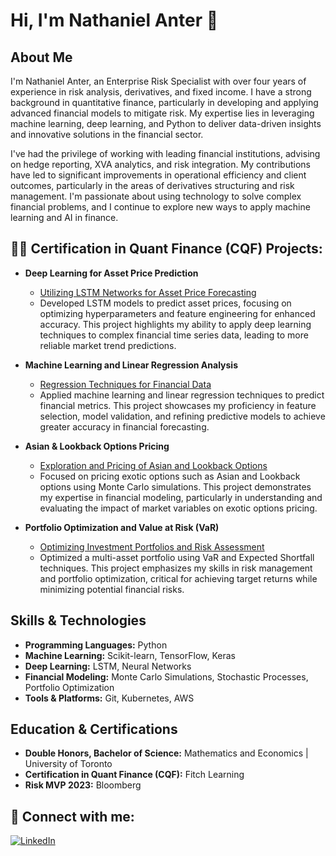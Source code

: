 # Hi, I'm Nathaniel Anter 👋

## About Me

I'm Nathaniel Anter, an Enterprise Risk Specialist with over four years of experience in risk analysis, derivatives, and fixed income. I have a strong background in quantitative finance, particularly in developing and applying advanced financial models to mitigate risk. My expertise lies in leveraging machine learning, deep learning, and Python to deliver data-driven insights and innovative solutions in the financial sector.

I've had the privilege of working with leading financial institutions, advising on hedge reporting, XVA analytics, and risk integration. My contributions have led to significant improvements in operational efficiency and client outcomes, particularly in the areas of derivatives structuring and risk management. I'm passionate about using technology to solve complex financial problems, and I continue to explore new ways to apply machine learning and AI in finance.

## 👨‍💻 Certification in Quant Finance (CQF) Projects:

- **Deep Learning for Asset Price Prediction**
  - [Utilizing LSTM Networks for Asset Price Forecasting](https://github.com/NathanielAnter/Certification-in-Quant-Finance-CQF/tree/main/Deep%20Learning%20for%20Asset%20Price%20Prediction)
  - Developed LSTM models to predict asset prices, focusing on optimizing hyperparameters and feature engineering for enhanced accuracy. This project highlights my ability to apply deep learning techniques to complex financial time series data, leading to more reliable market trend predictions.

- **Machine Learning and Linear Regression Analysis**
  - [Regression Techniques for Financial Data](https://github.com/NathanielAnter/Certification-in-Quant-Finance-CQF/tree/main/Machine%20Learning%20and%20Linear%20Regression%20Analysis)
  - Applied machine learning and linear regression techniques to predict financial metrics. This project showcases my proficiency in feature selection, model validation, and refining predictive models to achieve greater accuracy in financial forecasting.

- **Asian & Lookback Options Pricing**
  - [Exploration and Pricing of Asian and Lookback Options](https://github.com/NathanielAnter/Certification-in-Quant-Finance-CQF/tree/main/Asian%20%26%20Lookback%20Options)
  - Focused on pricing exotic options such as Asian and Lookback options using Monte Carlo simulations. This project demonstrates my expertise in financial modeling, particularly in understanding and evaluating the impact of market variables on exotic options pricing.

- **Portfolio Optimization and Value at Risk (VaR)**
  - [Optimizing Investment Portfolios and Risk Assessment](https://github.com/NathanielAnter/Certification-in-Quant-Finance-CQF/tree/main/Portfolio%20Optimisation%20and%20VaR)
  - Optimized a multi-asset portfolio using VaR and Expected Shortfall techniques. This project emphasizes my skills in risk management and portfolio optimization, critical for achieving target returns while minimizing potential financial risks.

## Skills & Technologies

- **Programming Languages:** Python
- **Machine Learning:** Scikit-learn, TensorFlow, Keras
- **Deep Learning:** LSTM, Neural Networks
- **Financial Modeling:** Monte Carlo Simulations, Stochastic Processes, Portfolio Optimization
- **Tools & Platforms:** Git, Kubernetes, AWS

## Education & Certifications

- **Double Honors, Bachelor of Science:** Mathematics and Economics | University of Toronto
- **Certification in Quant Finance (CQF):** Fitch Learning
- **Risk MVP 2023:** Bloomberg

## 🤳 Connect with me:

[![LinkedIn](https://img.shields.io/badge/LinkedIn-Nathaniel%20Anter-blue?style=flat-square&logo=linkedin)](https://www.linkedin.com/in/nathaniel-anter-073b79122/)
